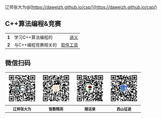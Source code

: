辽师张大为@[https://daweizh.github.io/csp/](https://daweizh.github.io/csp/)

## C++算法编程&竞赛

<table style="width:100%;">
  <tr>
    <th style="border:0px;">1</th>
    <td style="border:0px;">学习C++算法编程的</td>
    <td style="border:0px;text-align:right;">
      <a href="handout/" target="_blank">讲义</a>
    </td>
  </tr>
  <tr>
    <th style="border:0px;">2</th>
    <td style="border:0px;">与C++编程竞赛相关的</td>
    <td style="border:0px;text-align:right;">
      <a href="tool/" target="_blank">软件工具</a>
    </td>
  </tr>
</table>

<!-- - 学习C++语言的游戏小程序......<a href="game/arith32.rar" target="_blank">arith32</a>，<a href="game/arith64.rar" target="_blank">arith64</a>
- 还为大家准备了.....................<a href="race/" target="_blank">NOIP真题及数据</a>
- 学习C++算法编程的...............<a href="handout/" target="_blank">讲义</a>
- 与竞赛相关的........................<a href="tool/" target="_blank">软件工具</a>
- 讲解相关知识的.....................<a href="video/" target="_blank">视频</a>
- 参加竞赛的...........................<a href="simu/" target="_blank">真题模拟</a>
- 模拟和熟悉真实竞赛环境的......<a href="train/" target="_blank">竞赛演练</a> -->

## 微信扫码

<table style="font-size:12px;">
  <tr>
    <td><img src="handout/lesson00/images/zdw.jpg" width="100"></td>
    <td><img src="handout/lesson00/images/idea.jpg" width="100"></td>
    <td><img src="handout/lesson00/images/shl.jpg" width="100"></td>
    <td><img src="handout/lesson00/images/xszt.jpg" width="100"></td>
  </tr>
  <tr>
    <th>辽师张大为</th>
    <th>智数精英</th>
    <th>随话录</th>
    <th>西山征途</th>
  </tr>
</table>



